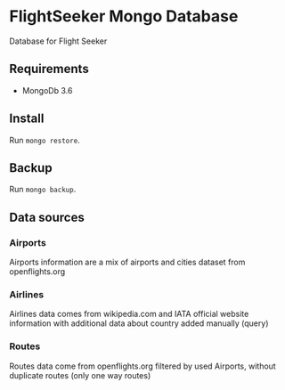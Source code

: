 # FlightSeeker Mongo Database

Database for Flight Seeker

## Requirements
* MongoDb 3.6

## Install

Run `mongo restore`.

## Backup

Run `mongo backup`.

## Data sources

### Airports

Airports information are a mix of airports and cities dataset from openflights.org

### Airlines

Airlines data comes from wikipedia.com and IATA official website information with additional data about country added manually (query)

### Routes

Routes data come from openflights.org filtered by used Airports, without duplicate routes (only one way routes)
